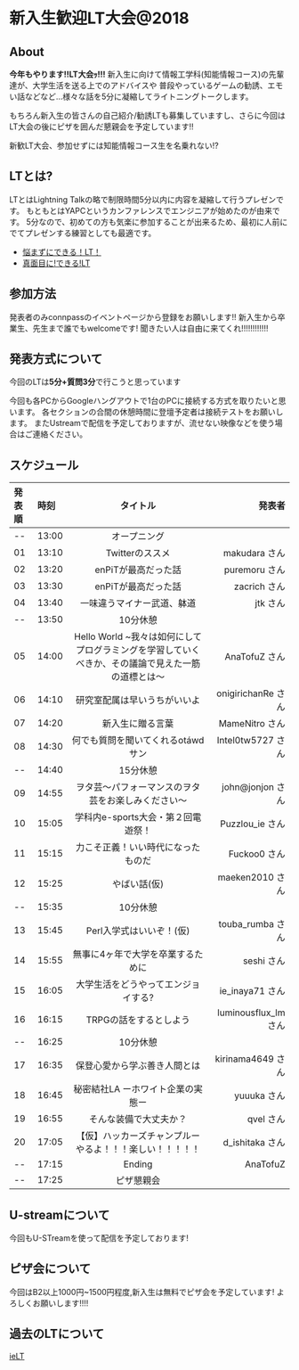 # 新入生歓迎LT大会@2018

## About

**今年もやります!!LT大会ｯ!!!**
新入生に向けて情報工学科(知能情報コース)の先輩達が、大学生活を送る上でのアドバイスや
普段やっているゲームの勧誘、エモい話などなど…様々な話を5分に凝縮してライトニングトークします。

もちろん新入生の皆さんの自己紹介/勧誘LTも募集していますし、さらに今回はLT大会の後にピザを囲んだ懇親会を予定しています!!

新歓LT大会、参加せずには知能情報コース生を名乗れない!?

## LTとは?

LTとはLightning Talkの略で制限時間5分以内に内容を凝縮して行うプレゼンです。
もともとはYAPCというカンファレンスでエンジニアが始めたのが由来です。
5分なので、初めての方も気楽に参加することが出来るため、最初に人前にでてプレゼンする練習としても最適です。

- [悩まずにできる！LT！](http://ltthon-yapc2012.hachiojipm.org/howto.html)
- [真面目に!できる!LT](http://ltthon-yapc2012.hachiojipm.org/howto2.html)


## 参加方法

発表者のみconnpassのイベントページから登録をお願いします!!
新入生から卒業生、先生まで誰でもwelcomeです!
聞きたい人は自由に来てくれ!!!!!!!!!!!!


## 発表方式について

今回のLTは**5分+質問3分**で行こうと思っています

今回も各PCからGoogleハングアウトで1台のPCに接続する方式を取りたいと思います。
各セクションの合間の休憩時間に登壇予定者は接続テストをお願いします。
またUstreamで配信を予定しておりますが、流せない映像などを使う場合はご連絡ください。

## スケジュール

| 発表順 | 時刻 | タイトル | 発表者 |
|:------------ |:------------ |:--------------:| ------------:|
| -- | 13:00 | オープニング |  |
| 01 | 13:10 | Twitterのススメ | makudara さん |
| 02 | 13:20 | enPiTが最高だった話 | puremoru さん |
| 03 | 13:30 | enPiTが最高だった話 | zacrich さん |
| 04 | 13:40 | 一味違うマイナー武道、躰道 | jtk さん |
| -- | 13:50 | 10分休憩 |  |
| 05 | 14:00 | Hello World ~我々は如何にしてプログラミングを学習していくべきか、その議論で見えた一筋の道標とは〜 | AnaTofuZ さん |
| 06 | 14:10 | 研究室配属は早いうちがいいよ | onigirichanRe さん |
| 07 | 14:20 | 新入生に贈る言葉 | MameNitro さん |
| 08 | 14:30 | 何でも質問を聞いてくれるotáwdサン | Intel0tw5727 さん |
| -- | 14:40 | 15分休憩 |  |
| 09 | 14:55 | ヲタ芸〜パフォーマンスのヲタ芸をお楽しみください〜 | john@jonjon さん |
| 10 | 15:05 | 学科内e-sports大会・第２回電遊祭！ | Puzzlou_ie さん |
| 11 | 15:15 | 力こそ正義！いい時代になったものだ | Fuckoo0 さん |
| 12 | 15:25 | やばい話(仮) | maeken2010 さん |
| -- | 15:35 | 10分休憩 |  |
| 13 | 15:45 | Perl入学式はいいぞ！(仮) | touba_rumba さん |
| 14 | 15:55 | 無事に4ヶ年で大学を卒業するために | seshi さん |
| 15 | 16:05 | 大学生活をどうやってエンジョイする? | ie_inaya71 さん |
| 16 | 16:15 | TRPGの話をするとしよう | luminousflux_lm さん |
| -- | 16:25 | 10分休憩 |
| 17 | 16:35 | 保登心愛から学ぶ善き人間とは | kirinama4649 さん |
| 18 | 16:45 | 秘密結社LA ーホワイト企業の実態ー | yuuuka さん |
| 19 | 16:55 | そんな装備で大丈夫か？ | qvel さん |
| 20 | 17:05 | 【仮】ハッカーズチャンプルーやるよ！！！楽しい！！！！！ | d_ishitaka さん |
| -- | 17:15 | Ending |  AnaTofuZ |
| -- | 17:25 | ピザ懇親会 |  |

## U-streamについて

今回もU-STreamを使って配信を予定しております!

## ピザ会について

今回はB2以上1000円~1500円程度,新入生は無料でピザ会を予定しています!
よろしくお願いします!!!!

## 過去のLTについて

[ieLT](https://scrapbox.io/ie-ryukyu/ieLT)
